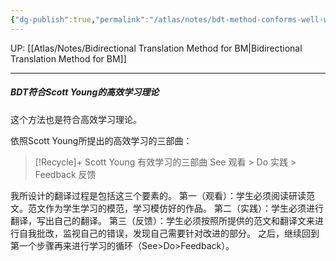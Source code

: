 ```yaml
---
{"dg-publish":true,"permalink":"/atlas/notes/bdt-method-conforms-well-with-scott-s-theory-of-effective-learning/"}
---
```


UP: [[Atlas/Notes/Bidirectional Translation Method for BM\|Bidirectional Translation Method for BM]]

---
##### BDT符合Scott Young的高效学习理论
这个方法也是符合高效学习理论。

依照Scott Young所提出的高效学习的三部曲：

> [!Recycle]+ Scott Young 有效学习的三部曲
> See 观看 > Do 实践 > Feedback 反馈

我所设计的翻译过程是包括这三个要素的。
第一（观看）：学生必须阅读研读范文。范文作为学生学习的模范，学习模仿好的作品。
第二（实践）：学生必须进行翻译，写出自己的翻译。
第三（反馈）：学生必须按照所提供的范文和翻译文来进行自我批改，监视自己的错误，发现自己需要针对改进的部分。
之后，继续回到第一个步骤再来进行学习的循环（See>Do>Feedback）。